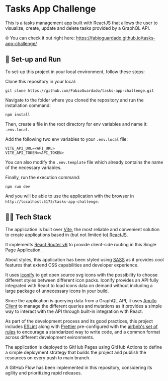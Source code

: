 # Tasks App Challenge
This is a tasks management app built with ReactJS that allows the user to visualize, create, update and delete tasks provided by a GraphQL API.

🌐 You can check it out right here: https://fabioguardado.github.io/tasks-app-challenge/

## 🚀 Set-up and Run

To set-up this project in your local environment, follow these steps:

Clone this repository in your local:
```
git clone https://github.com/FabioGuardado/tasks-app-challenge.git
```
Navigate to the folder where you cloned the repository and run the installation command:
```
npm install
```
Then, create a file in the root directory for env variables and name it: `.env.local`. 

Add the following two env variables to your `.env.local` file:
```
VITE_API_URL=<API_URL>
VITE_API_TOKEN=<API_TOKEN>
```

You can also modify the `.env.template` file which already contains the name of the necessary variables.

Finally, run the execution command:
```
npm run dev
```

And you will be able to use the application with the browser in `http://localhost:5173/tasks-app-challenge`.

##  👨‍💻 Tech Stack
The application is built over [Vite](https://vitejs.dev/guide/), the most reliable and convenient solution to create applications based in (but not limited to) [ReactJS](https://react.dev/).

It implements [React Router v6](https://reactrouter.com/en/main/start/overview) to provide client-side routing in this Single Page Application.

About styles, this application has been styled using [SASS](https://sass-lang.com/) as it provides cool features that extend CSS capabilities and developer experience.

It uses [Iconify](https://iconify.design/) to get open source svg icons with the possibility to choose different styles between different icon packs. Iconify provides an API fully integrated with React to load icons data on demand without including a large package of unnecessary icons in your build.

Since the application is querying data from a GraphQL API, it uses [Apollo Client](https://www.apollographql.com/docs/react) to manage the different queries and mutations as it provides a simple way to interact with the API through built-in integration with React. 

As part of the development process and its good practices, this project includes [ESLint](https://eslint.org/) along with [Prettier](https://prettier.io/) pre-configured with the [airbnb's set of rules](https://www.npmjs.com/package/eslint-config-airbnb) to encourage a standarized way to write code, and a common format across different development evironments.

The application is deployed to GitHub Pages using GitHub Actions to define a simple deployment strategy that builds the project and publish the resources on every push to main branch.

A GitHub Flow has been implemented in this repository, considering its agility and prioritizing rapid releases.

